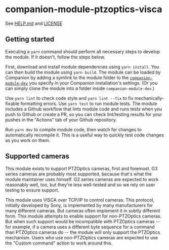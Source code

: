 # companion-module-ptzoptics-visca

See [HELP.md](./companion/HELP.md) and [LICENSE](./LICENSE)

## Getting started

Executing a `yarn` command should perform all necessary steps to develop the module. If it doesn't, follow the steps below.

First, download and install module dependencies using `yarn install`. You can then build the module using `yarn build`. The module can be loaded by Companion by adding a symlink to the module folder to the [`companion-module-dev`](https://github.com/bitfocus/companion-module-base/wiki) you specify in your Companion installation's settings. (Or you can simply clone the module into a folder inside `companion-module-dev`.)

Use `yarn lint` to check code style and `yarn lint --fix` to fix mechanically-fixable formatting errors. Use `yarn test` to run module tests. The module includes a Github workflow that lints module code and runs tests when you push to Github or create a PR, so you can check lint/testing results for your pushes in the "Actions" tab of your Github repository.

Run `yarn dev` to compile module code, then watch for changes to automatically recompile it. This is a useful way to quickly test code changes as you work on them.

## Supported cameras

This module exists to support PTZOptics cameras, first and foremost. G3 series cameras are probably most supported, because that's what the module maintainer uses himself. G2 series cameras are expected to work reasonably well, too, but they're less well-tested and so we rely on user testing to ensure support.

This module uses VISCA over TCP/IP to control cameras. This protocol, initially developed by Sony, is implemented by many manufacturers for many different cameras. But cameras often implement it in subtly different form. This module attempts to enable support for non-PTZOptics cameras. But when such support would be incompatible with PTZOptics cameras -- for example, if a camera uses a different byte sequence for a command than PTZOptics cameras do -- the module will only support the PTZOptics mechanism. Users who use non-PTZOptics cameras are expected to use the "Custom command" action to work around this.

